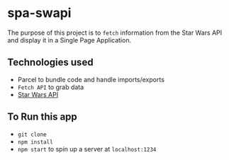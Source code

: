 # spa-swapi

The purpose of this project is to `fetch` information from the Star Wars API and display it in a Single Page Application.

## Technologies used

- Parcel to bundle code and handle imports/exports
- `Fetch API` to grab data
- [Star Wars API](https://swapi.dev/)

## To Run this app

- `git clone`
- `npm install`
- `npm start` to spin up a server at `localhost:1234`
